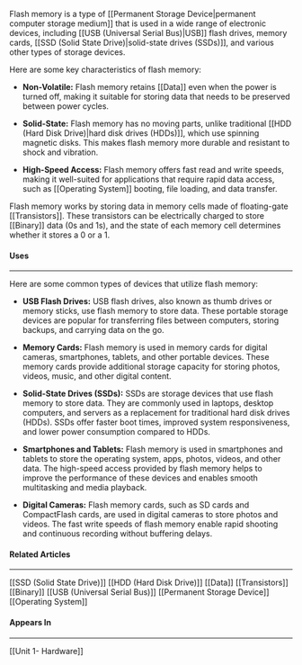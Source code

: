 Flash memory is a type of [[Permanent Storage Device|permanent computer storage medium]] that is used in a wide range of electronic devices, including [[USB (Universal Serial Bus)|USB]] flash drives, memory cards, [[SSD (Solid State Drive)|solid-state drives (SSDs)]], and various other types of storage devices.

Here are some key characteristics of flash memory:

* **Non-Volatile:** Flash memory retains [[Data]] even when the power is turned off, making it suitable for storing data that needs to be preserved between power cycles.

* **Solid-State:** Flash memory has no moving parts, unlike traditional [[HDD (Hard Disk Drive)|hard disk drives (HDDs)]], which use spinning magnetic disks. This makes flash memory more durable and resistant to shock and vibration.

* **High-Speed Access:** Flash memory offers fast read and write speeds, making it well-suited for applications that require rapid data access, such as [[Operating System]] booting, file loading, and data transfer.

Flash memory works by storing data in memory cells made of floating-gate [[Transistors]]. These transistors can be electrically charged to store [[Binary]] data (0s and 1s), and the state of each memory cell determines whether it stores a 0 or a 1.

#### Uses
<hr>
Here are some common types of devices that utilize flash memory:

 * **USB Flash Drives:** USB flash drives, also known as thumb drives or memory sticks, use flash memory to store data. These portable storage devices are popular for transferring files between computers, storing backups, and carrying data on the go.
 
 * **Memory Cards:** Flash memory is used in memory cards for digital cameras, smartphones, tablets, and other portable devices. These memory cards provide additional storage capacity for storing photos, videos, music, and other digital content.
 
 * **Solid-State Drives (SSDs):** SSDs are storage devices that use flash memory to store data. They are commonly used in laptops, desktop computers, and servers as a replacement for traditional hard disk drives (HDDs). SSDs offer faster boot times, improved system responsiveness, and lower power consumption compared to HDDs.
 
 * **Smartphones and Tablets:** Flash memory is used in smartphones and tablets to store the operating system, apps, photos, videos, and other data. The high-speed access provided by flash memory helps to improve the performance of these devices and enables smooth multitasking and media playback.
 
 * **Digital Cameras:** Flash memory cards, such as SD cards and CompactFlash cards, are used in digital cameras to store photos and videos. The fast write speeds of flash memory enable rapid shooting and continuous recording without buffering delays.

#### Related Articles
<hr>

[[SSD (Solid State Drive)]]
[[HDD (Hard Disk Drive)]]
[[Data]]
[[Transistors]]
[[Binary]]
[[USB (Universal Serial Bus)]]
[[Permanent Storage Device]]
[[Operating System]]

#### Appears In
<hr>

[[Unit 1- Hardware]]
